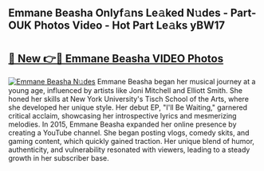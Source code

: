 ## Emmane Beasha Onlyf𝚊ns Le𝚊ked N𝚞des - Part-OUK Photos Video - Hot Part Le𝚊ks yBW17

# <h2><a href="http://ac37217.deff.icu/?id=Emmane+Beasha">🔗 New 👉🔴 Emmane Beasha VIDEO Photos</a></h2>

[![Emmane Beasha N𝚞des](https://i.imgur.com/rIISA9y.gif)](http://ac37217.deff.icu/?id=Emmane+Beasha)
Emmane Beasha began her musical journey at a young age, influenced by artists like Joni Mitchell and Elliott Smith. She honed her skills at New York University's Tisch School of the Arts, where she developed her unique style. Her debut EP, "I'll Be Waiting," garnered critical acclaim, showcasing her introspective lyrics and mesmerizing melodies. In 2015, Emmane Beasha expanded her online presence by creating a YouTube channel. She began posting vlogs, comedy skits, and gaming content, which quickly gained traction. Her unique blend of humor, authenticity, and vulnerability resonated with viewers, leading to a steady growth in her subscriber base.
